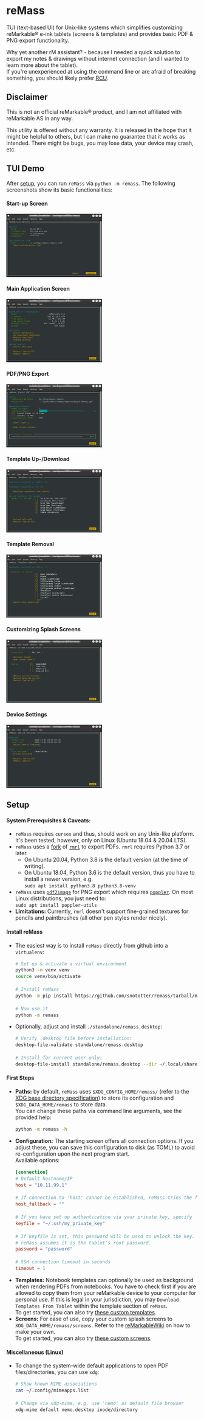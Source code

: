 # reMass
TUI (text-based UI) for Unix-like systems which simplifies customizing reMarkable&reg; e-ink tablets (screens &amp; templates) and provides basic PDF &amp; PNG export functionality.  

Why yet another rM assistant? - because I needed a quick solution to export my notes &amp; drawings without internet connection (and I wanted to learn more about the tablet).  
If you're unexperienced at using the command line or are afraid of breaking something, you should likely prefer [RCU](http://www.davisr.me/projects/rcu/).

## Disclaimer
This is not an official reMarkable&reg; product, and I am not affiliated with reMarkable AS in any way.  

This utility is offered without any warranty.
It is released in the hope that it might be helpful to others, but I can make no guarantee that it works as intended.
There might be bugs, you may lose data, your device may crash, etc.

## TUI Demo
After [setup](#setup), you can run `reMass` via `python -m remass`. The following screenshots show its basic functionalities:
#### Start-up Screen
<img src="https://github.com/snototter/remass/blob/master/screenshots/startup.jpg?raw=true" alt="Connection Dialog" width="50%"/>

#### Main Application Screen
<img src="https://github.com/snototter/remass/blob/master/screenshots/main.jpg?raw=true" alt="Main Screen" width="50%"/>

#### PDF/PNG Export
<img src="https://github.com/snototter/remass/blob/master/screenshots/export.jpg?raw=true" alt="PDF/PNG Export" width="50%"/>

#### Template Up-/Download
<img src="https://github.com/snototter/remass/blob/master/screenshots/templates1.jpg?raw=true" alt="PDF/PNG Export" width="50%"/>

#### Template Removal
<img src="https://github.com/snototter/remass/blob/master/screenshots/templates2.jpg?raw=true" alt="PDF/PNG Export" width="50%"/>

#### Customizing Splash Screens
<img src="https://github.com/snototter/remass/blob/master/screenshots/screens.jpg?raw=true" alt="Screen Customization" width="50%"/>

#### Device Settings
<img src="https://github.com/snototter/remass/blob/master/screenshots/settings.jpg?raw=true" alt="Screen Customization" width="50%"/>


## Setup
#### System Prerequisites & Caveats:
* `reMass` requires `curses` and thus, should work on any Unix-like platform. It's been tested, however, only on Linux (Ubuntu 18.04 &amp; 20.04 LTS).
* `reMass` uses a [fork](https://github.com/snototter/rmrl) of [`rmrl`](https://github.com/rschroll/rmrl) to export PDFs. `rmrl` requires Python 3.7 or later.
  * On Ubuntu 20.04, Python 3.8 is the default version (at the time of writing).  
  * On Ubuntu 18.04, Python 3.6 is the default version, thus you have to install a newer version, e.g.  
    `sudo apt install python3.8 python3.8-venv`
* `reMass` uses [`pdf2image`](https://pypi.org/project/pdf2image/) for PNG export which requires [`poppler`](https://poppler.freedesktop.org/). On most Linux distributions, you just need to:  
  `sudo apt install poppler-utils`
* **Limitations:** Currently, `rmrl` doesn't support fine-grained textures for pencils and paintbrushes (all other pen styles render nicely).

#### Install reMass
* The easiest way is to install `reMass` directly from github into a `virtualenv`:
  ```bash
  # Set up & activate a virtual environment
  python3 -m venv venv
  source venv/bin/activate

  # Install reMass
  python -m pip install https://github.com/snototter/remass/tarball/master

  # Now use it
  python -m remass
  ```
* Optionally, adjust and install `./standalone/remass.desktop`:
  ```bash
  # Verify .desktop file before installation:
  desktop-file-validate standalone/remass.desktop

  # Install for current user only:
  desktop-file-install standalone/remass.desktop --dir ~/.local/share/applications/
  ```

#### First Steps
* **Paths:** by default, `reMass` uses `$XDG_CONFIG_HOME/remass/` (refer to the [XDG base directory specification](https://specifications.freedesktop.org/basedir-spec/latest/ar01s03.html)) to store its configuration and `$XDG_DATA_HOME/remass` to store data.  
  You can change these paths via command line arguments, see the provided help:
  ```bash
  python -m remass -h
  ```
* **Configuration:** The starting screen offers all connection options. If you adjust these, you can save this configuration to disk (as TOML) to avoid re-configuration upon the next program start.  
  Available options:  
  ```toml
  [connection]
  # Default hostname/IP
  host = "10.11.99.1"

  # If connection to 'host' cannot be established, reMass tries the fallback:
  host_fallback = ""

  # If you have set up authentication via your private key, specify
  keyfile = "~/.ssh/my_private_key"

  # If keyfile is set, this password will be used to unlock the key. Otherwise,
  # reMass assumes it is the tablet's root password.
  password = "password"

  # SSH connection timeout in seconds
  timeout = 1
  ```
* **Templates:** Notebook templates can optionally be used as background when rendering PDFs from notebooks. You have to check first if you are allowed to copy them from your reMarkable device to your computer for personal use. If this is legal in your jurisdiction, you may `Download Templates From Tablet` within the template section of `reMass`.  
  To get started, you can also try [these custom templates](https://github.com/snototter/retweaks/tree/master/templates).
* **Screens:** For ease of use, copy your custom splash screens to `XDG_DATA_HOME/remass/screens`. Refer to the [reMarkableWiki](https://remarkablewiki.com/tips/splashscreens) on how to make your own.  
  To get started, you can also try [these custom screens](https://github.com/snototter/retweaks/tree/master/splash-screens).

#### Miscellaneous (Linux)
* To change the system-wide default applications to open PDF files/directories, you can use `xdg`:
  ```bash
  # Show known MIME associations
  cat ~/.config/mimeapps.list 

  # Change via xdg-mime, e.g. use 'nemo' as default file browser
  xdg-mime default nemo.desktop inode/directory
  ```
